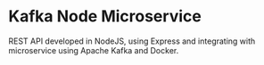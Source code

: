 # Kafka Node Microservice

REST API developed in NodeJS, using Express and integrating with microservice using Apache Kafka and Docker.
